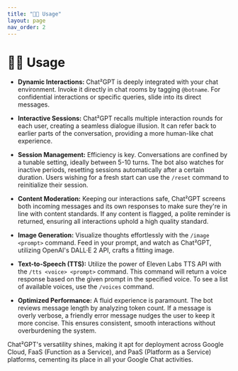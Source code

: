 ```yaml
---
title: "🧑‍💻 Usage"
layout: page
nav_order: 2
---
```


# 🧑‍💻 Usage

- **Dynamic Interactions:** Chat²GPT is deeply integrated with your chat environment. Invoke it directly in chat rooms by tagging `@botname`. For confidential interactions or specific queries, slide into its direct messages.

- **Interactive Sessions:** Chat²GPT recalls multiple interaction rounds for each user, creating a seamless dialogue illusion. It can refer back to earlier parts of the conversation, providing a more human-like chat experience.

- **Session Management:** Efficiency is key. Conversations are confined by a tunable setting, ideally between 5-10 turns. The bot also watches for inactive periods, resetting sessions automatically after a certain duration. Users wishing for a fresh start can use the `/reset` command to reinitialize their session.

- **Content Moderation:** Keeping our interactions safe, Chat²GPT screens both incoming messages and its own responses to make sure they're in line with content standards. If any content is flagged, a polite reminder is returned, ensuring all interactions uphold a high quality standard.

- **Image Generation:** Visualize thoughts effortlessly with the `/image <prompt>` command. Feed in your prompt, and watch as Chat²GPT, utilizing OpenAI's DALL·E 2 API, crafts a fitting image.

- **Text-to-Speech (TTS):** Utilize the power of Eleven Labs TTS API with the `/tts <voice> <prompt>` command. This command will return a voice response based on the given prompt in the specified voice. To see a list of available voices, use the `/voices` command.

- **Optimized Performance:** A fluid experience is paramount. The bot reviews message length by analyzing token count. If a message is overly verbose, a friendly error message nudges the user to keep it more concise. This ensures consistent, smooth interactions without overburdening the system.

Chat²GPT's versatility shines, making it apt for deployment across Google Cloud, FaaS (Function as a Service), and PaaS (Platform as a Service) platforms, cementing its place in all your Google Chat activities.
